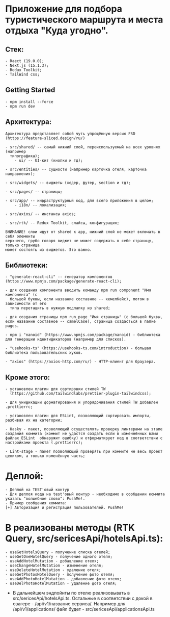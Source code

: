 # Приложение для подбора туристического маршрута и места отдыха "Куда угодно".

## Стек:

    - Raect (19.0.0);
    - Next.js (15.1.3);
    - Redux Toolkit;
    - TailWind css;

## Getting Started

    - npm install --force
    - npm run dev

## Архитектура:

    Архитектура представляет собой чуть упрощённую версию FSD (https://feature-sliced.design/ru/)

    - src/shared/ -- самый нижний слой, переиспользуемый на всех уровнях (например
      типографика);
        - ui/ -- UI-кит (кнопки и тд);

    - src/entities/ -- сущности (например карточка отеля, карточка направления);

    - src/widgets/ -- виджеты (хедер, футер, section и тд);

    - src/pages/ -- страницы;

    - src/app/ -- инфраструктурный код, для всего приложения в целом;
        - i18n/ -- локализация;

    - src/axios/ -- инстансы axios;

    - src/rtk/ -- Redux Toolkit, слайсы, конфигурация;

    ВНИМАНИЕ! слои идут от shared к app, нижний слой не может включать в себя элементы
    верхнего, грубо говоря виджет не может содержать в себе страницу, только страница
    может состоять из виджетов. Это важно.

## Библиотеки:

    - "generate-react-cli" -- генератор компонентов (https://www.npmjs.com/package/generate-react-cli);

    - для создания компонента вводить команду npm run component "Имя компонента" (с
      большой буквы, если название составное -- кемелКейс), потом в зависимости от его
      типа перетащить в нужную подпапку из shared;

    - для создания страницы npm run page "Имя страницы" (с большой буквы, если название составное -- camelCase), страница создасться в папке pages.

    - npm i "nanoid" (https://www.npmjs.com/package/nanoid) - библиотека для генерации идентификаторов (например для списков).

    - "usehooks-ts" (https://usehooks-ts.com/introduction) - большая библиотека пользовательских хуков.

    - "axios" (https://axios-http.com/ru/) - HTTP-клиент для браузера.

## Кроме этого:

    - установлен плагин для сортировки стилей TW
      (https://github.com/tailwindlabs/prettier-plugin-tailwindcss);

    - для унификации форматирования и упорядочивания стилей TW добавлен .prettierrc;

    - установлен плагин для ESLint, позволяющий сортировать импорты, разбивая их на категории;

    - Hasky - пакет, позволяющий осуществлять проверку линтерами на этапе создания коммита (коммит не удастся создать если в изменнённых вами файлах ESLint  обнаружит ошибку) и отформатирует код в соответствии с настройками проекта (.prettierrc);

    - Lint-stage - пакет позволяющий проверять при коммите не весь проект целиком, а только изменённую часть;

# Деплой:

    - Деплой на TEST'овый контур
    - Для деплоя кода на test'овый контур - необходимо в сообщении коммита указать "волшебное слово": PushMe!.
    - Пример сообщения коммита:
    [+] Авторизация и регистрация пользователей. PushMe!

# В реализованы методы (RTK Query, src/sericesApi/hotelsApi.ts):

    - useGetHotelsQuery - получение списка отелей;
    - useGetOneHotelQuery - получение одного отеля;
    - useAddHotelMutation - добавление отеля;
    - useChangeHotelMutation - изменение отеля;
    - useDeleteHotelMutation - удаление отеля;
    - useGetPhotosHotelQuery - получение фото отеля;
    - useAddPhotoHotelMutation - добавление фото отеля;
    - useDelPhotoHotelMutation - удаление фото отеля;

- В дальнейшем эндпойнты по отелю реализовывать в src/sericesApi/hotelsApi.ts.
  Остальные в соответствии с докой в свагере - /api/v1/название сервиса/. Например
  для /api/v1/applications/ файл будет - src/sericesApi/applicationsApi.ts
